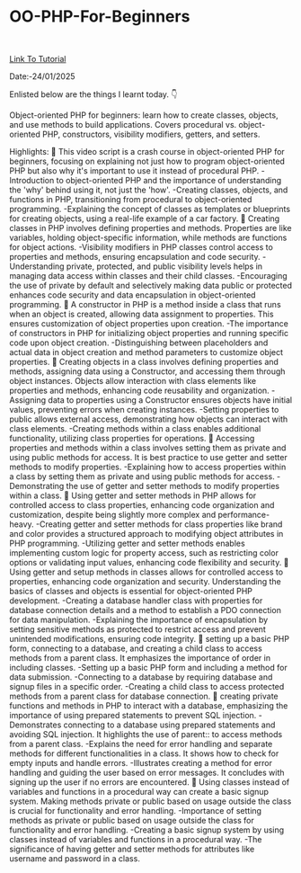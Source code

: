 # OO-PHP-For-Beginners

<br>

<a href = "https://www.youtube.com/watch?v=yrFr5PMdk2A"> Link To Tutorial </a>
<br>

Date:-24/01/2025 
<br>

Enlisted below are the things I learnt today. 👇
<br>



Object-oriented PHP for beginners: learn how to create classes, objects, and use methods to build applications. Covers procedural vs. object-oriented PHP, constructors, visibility modifiers, getters, and setters.


Highlights:
🌟 This video script is a crash course in object-oriented PHP for beginners, focusing on explaining not just how to program object-oriented PHP but also why it's important to use it instead of procedural PHP.
          -Introduction to object-oriented PHP and the importance of understanding the 'why' behind using it, not just the 'how'.
          -Creating classes, objects, and functions in PHP, transitioning from procedural to object-oriented programming.
          -Explaining the concept of classes as templates or blueprints for creating objects, using a real-life example of a car factory.
🌟 Creating classes in PHP involves defining properties and methods. Properties are like variables, holding object-specific information, while methods are functions for object actions.
          -Visibility modifiers in PHP classes control access to properties and methods, ensuring encapsulation and code security.
          -Understanding private, protected, and public visibility levels helps in managing data access within classes and their child classes.
          -Encouraging the use of private by default and selectively making data public or protected enhances code security and data encapsulation in object-oriented programming.
🌟 A constructor in PHP is a method inside a class that runs when an object is created, allowing data assignment to properties. This ensures customization of object properties upon creation.
          -The importance of constructors in PHP for initializing object properties and running specific code upon object creation.
          -Distinguishing between placeholders and actual data in object creation and method parameters to customize object properties.
🌟 Creating objects in a class involves defining properties and methods, assigning data using a Constructor, and accessing them through object instances. Objects allow interaction with class elements like properties and methods, enhancing code reusability and organization.
          -Assigning data to properties using a Constructor ensures objects have initial values, preventing errors when creating instances.
          -Setting properties to public allows external access, demonstrating how objects can interact with class elements.
          -Creating methods within a class enables additional functionality, utilizing class properties for operations.
🌟 Accessing properties and methods within a class involves setting them as private and using public methods for access. It is best practice to use getter and setter methods to modify properties.
          -Explaining how to access properties within a class by setting them as private and using public methods for access.
          -Demonstrating the use of getter and setter methods to modify properties within a class.
🌟 Using getter and setter methods in PHP allows for controlled access to class properties, enhancing code organization and customization, despite being slightly more complex and performance-heavy.
          -Creating getter and setter methods for class properties like brand and color provides a structured approach to modifying object attributes in PHP programming.
          -Utilizing getter and setter methods enables implementing custom logic for property access, such as restricting color options or validating input values, enhancing code flexibility and security.
🌟 Using getter and setup methods in classes allows for controlled access to properties, enhancing code organization and security. Understanding the basics of classes and objects is essential for object-oriented PHP development.
          -Creating a database handler class with properties for database connection details and a method to establish a PDO connection for data manipulation.
          -Explaining the importance of encapsulation by setting sensitive methods as protected to restrict access and prevent unintended modifications, ensuring code integrity.
🌟  setting up a basic PHP form, connecting to a database, and creating a child class to access methods from a parent class. It emphasizes the importance of order in including classes.
          -Setting up a basic PHP form and including a method for data submission.
          -Connecting to a database by requiring database and signup files in a specific order.
          -Creating a child class to access protected methods from a parent class for database connection.
🌟  creating private functions and methods in PHP to interact with a database, emphasizing the importance of using prepared statements to prevent SQL injection.
          -Demonstrates connecting to a database using prepared statements and avoiding SQL injection. It highlights the use of parent:: to access methods from a parent class.
          -Explains the need for error handling and separate methods for different functionalities in a class. It shows how to check for empty inputs and handle errors.
          -Illustrates creating a method for error handling and guiding the user based on error messages. It concludes with signing up the user if no errors are encountered.
🌟 Using classes instead of variables and functions in a procedural way can create a basic signup system. Making methods private or public based on usage outside the class is crucial for functionality and error handling.
          -Importance of setting methods as private or public based on usage outside the class for functionality and error handling. 
          -Creating a basic signup system by using classes instead of variables and functions in a procedural way.
          -The significance of having getter and setter methods for attributes like username and password in a class.

